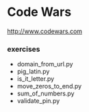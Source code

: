 # Code Wars
http://www.codewars.com

### exercises
- domain_from_url.py
- pig_latin.py
- is_it_letter.py
- move_zeros_to_end.py
- sum_of_numbers.py
- validate_pin.py
